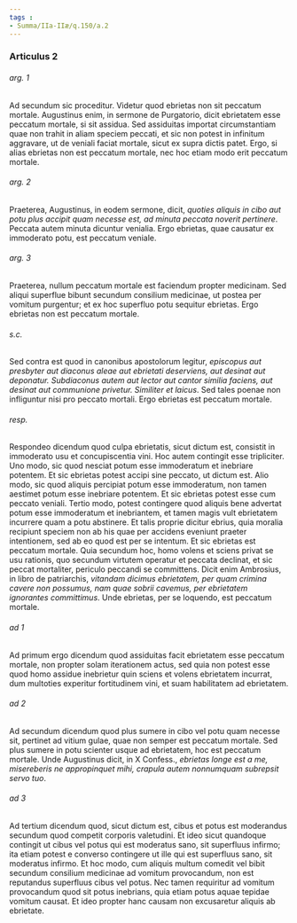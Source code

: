 ```yaml
---
tags : 
- Summa/IIa-IIæ/q.150/a.2
---
```


### Articulus 2

###### arg. 1
Ad secundum sic proceditur. Videtur quod ebrietas non sit peccatum mortale. Augustinus enim, in sermone de Purgatorio, dicit ebrietatem esse peccatum mortale, si sit assidua. Sed assiduitas importat circumstantiam quae non trahit in aliam speciem peccati, et sic non potest in infinitum aggravare, ut de veniali faciat mortale, sicut ex supra dictis patet. Ergo, si alias ebrietas non est peccatum mortale, nec hoc etiam modo erit peccatum mortale.

###### arg. 2
Praeterea, Augustinus, in eodem sermone, dicit, *quoties aliquis in cibo aut potu plus accipit quam necesse est, ad minuta peccata noverit pertinere*. Peccata autem minuta dicuntur venialia. Ergo ebrietas, quae causatur ex immoderato potu, est peccatum veniale.

###### arg. 3
Praeterea, nullum peccatum mortale est faciendum propter medicinam. Sed aliqui superflue bibunt secundum consilium medicinae, ut postea per vomitum purgentur; et ex hoc superfluo potu sequitur ebrietas. Ergo ebrietas non est peccatum mortale.

###### s.c.
Sed contra est quod in canonibus apostolorum legitur, *episcopus aut presbyter aut diaconus aleae aut ebrietati deserviens, aut desinat aut deponatur. Subdiaconus autem aut lector aut cantor similia faciens, aut desinat aut communione privetur. Similiter et laicus*. Sed tales poenae non infliguntur nisi pro peccato mortali. Ergo ebrietas est peccatum mortale.

###### resp.
Respondeo dicendum quod culpa ebrietatis, sicut dictum est, consistit in immoderato usu et concupiscentia vini. Hoc autem contingit esse tripliciter. Uno modo, sic quod nesciat potum esse immoderatum et inebriare potentem. Et sic ebrietas potest accipi sine peccato, ut dictum est. Alio modo, sic quod aliquis percipiat potum esse immoderatum, non tamen aestimet potum esse inebriare potentem. Et sic ebrietas potest esse cum peccato veniali. Tertio modo, potest contingere quod aliquis bene advertat potum esse immoderatum et inebriantem, et tamen magis vult ebrietatem incurrere quam a potu abstinere. Et talis proprie dicitur ebrius, quia moralia recipiunt speciem non ab his quae per accidens eveniunt praeter intentionem, sed ab eo quod est per se intentum. Et sic ebrietas est peccatum mortale. Quia secundum hoc, homo volens et sciens privat se usu rationis, quo secundum virtutem operatur et peccata declinat, et sic peccat mortaliter, periculo peccandi se committens. Dicit enim Ambrosius, in libro de patriarchis, *vitandam dicimus ebrietatem, per quam crimina cavere non possumus, nam quae sobrii cavemus, per ebrietatem ignorantes committimus*. Unde ebrietas, per se loquendo, est peccatum mortale.

###### ad 1
Ad primum ergo dicendum quod assiduitas facit ebrietatem esse peccatum mortale, non propter solam iterationem actus, sed quia non potest esse quod homo assidue inebrietur quin sciens et volens ebrietatem incurrat, dum multoties experitur fortitudinem vini, et suam habilitatem ad ebrietatem.

###### ad 2
Ad secundum dicendum quod plus sumere in cibo vel potu quam necesse sit, pertinet ad vitium gulae, quae non semper est peccatum mortale. Sed plus sumere in potu scienter usque ad ebrietatem, hoc est peccatum mortale. Unde Augustinus dicit, in X Confess., *ebrietas longe est a me, misereberis ne appropinquet mihi, crapula autem nonnumquam subrepsit servo tuo*.

###### ad 3
Ad tertium dicendum quod, sicut dictum est, cibus et potus est moderandus secundum quod competit corporis valetudini. Et ideo sicut quandoque contingit ut cibus vel potus qui est moderatus sano, sit superfluus infirmo; ita etiam potest e converso contingere ut ille qui est superfluus sano, sit moderatus infirmo. Et hoc modo, cum aliquis multum comedit vel bibit secundum consilium medicinae ad vomitum provocandum, non est reputandus superfluus cibus vel potus. Nec tamen requiritur ad vomitum provocandum quod sit potus inebrians, quia etiam potus aquae tepidae vomitum causat. Et ideo propter hanc causam non excusaretur aliquis ab ebrietate.

